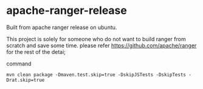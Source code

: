# apache-ranger-release
Built from apache ranger release on ubuntu.

This project is solely for someone who do not want to build ranger from scratch and save some time. 
please refer  https://github.com/apache/ranger for the rest of the detai;

command

```mvn clean package -Dmaven.test.skip=true -DskipJSTests -DskipTests -Drat.skip=true```

